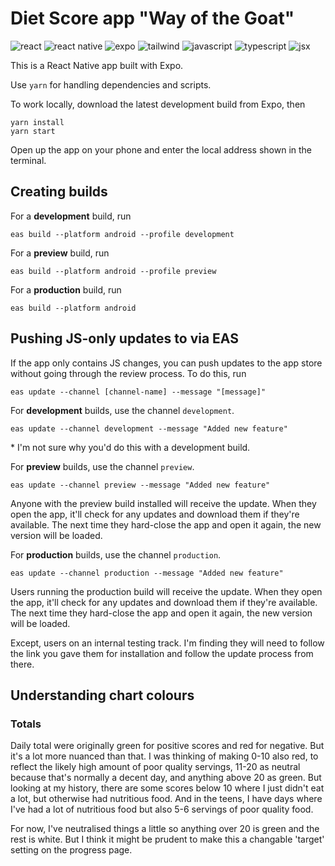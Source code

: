# Diet Score app "Way of the Goat"

![react](https://img.shields.io/badge/React-brown)
![react native](https://img.shields.io/badge/React_Native-brown)
![expo](https://img.shields.io/badge/Expo-brown)
![tailwind](https://img.shields.io/badge/Tailwind/Nativewind-brown)
![javascript](https://img.shields.io/badge/Javascript-blue)
![typescript](https://img.shields.io/badge/Typescript-blue)
![jsx](https://img.shields.io/badge/JSX-blue)

This is a React Native app built with Expo.

Use `yarn` for handling dependencies and scripts.

To work locally, download the latest development build from Expo, then

```
yarn install
yarn start
```

Open up the app on your phone and enter the local address shown in the terminal.

## Creating builds

For a **development** build, run

```
eas build --platform android --profile development
```

For a **preview** build, run

```
eas build --platform android --profile preview
```

For a **production** build, run

```
eas build --platform android
```

## Pushing JS-only updates to via EAS

If the app only contains JS changes, you can push updates to the app store without going through the review process. To do this, run

```
eas update --channel [channel-name] --message "[message]"
```

For **development** builds, use the channel `development`.

```
eas update --channel development --message "Added new feature"
```

\* I'm not sure why you'd do this with a development build.

For **preview** builds, use the channel `preview`.

```
eas update --channel preview --message "Added new feature"
```

Anyone with the preview build installed will receive the update. When they open the app, it'll check for any updates and download them if they're available. The next time they hard-close the app and open it again, the new version will be loaded.

For **production** builds, use the channel `production`.

```
eas update --channel production --message "Added new feature"
```

Users running the production build will receive the update. When they open the app, it'll check for any updates and download them if they're available. The next time they hard-close the app and open it again, the new version will be loaded.

Except, users on an internal testing track. I'm finding they will need to follow the link you gave them for installation and follow the update process from there.

## Understanding chart colours

### Totals

Daily total were originally green for positive scores and red for negative. But it's a lot more nuanced than that. I was thinking of making 0-10 also red, to reflect the likely high amount of poor quality servings, 11-20 as neutral because that's normally a decent day, and anything above 20 as green. But looking at my history, there are some scores below 10 where I just didn't eat a lot, but otherwise had nutritious food. And in the teens, I have days where I've had a lot of nutritious food but also 5-6 servings of poor quality food.

For now, I've neutralised things a little so anything over 20 is green and the rest is white. But I think it might be prudent to make this a changable 'target' setting on the progress page.
